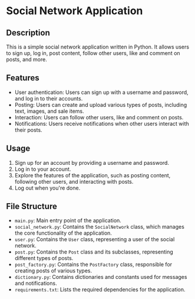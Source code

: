 # Social Network Application

## Description
This is a simple social network application written in Python. It allows users to sign up, log in, post content, follow other users, like and comment on posts, and more.

## Features
- User authentication: Users can sign up with a username and password, and log in to their accounts.
- Posting: Users can create and upload various types of posts, including text, images, and sale items.
- Interaction: Users can follow other users, like and comment on posts.
- Notifications: Users receive notifications when other users interact with their posts.


## Usage
1. Sign up for an account by providing a username and password.
2. Log in to your account.
3. Explore the features of the application, such as posting content, following other users, and interacting with posts.
4. Log out when you're done.

## File Structure
- `main.py`: Main entry point of the application.
- `social_network.py`: Contains the `SocialNetwork` class, which manages the core functionality of the application.
- `user.py`: Contains the `User` class, representing a user of the social network.
- `post.py`: Contains the `Post` class and its subclasses, representing different types of posts.
- `post_factory.py`: Contains the `PostFactory` class, responsible for creating posts of various types.
- `dictionary.py`: Contains dictionaries and constants used for messages and notifications.
- `requirements.txt`: Lists the required dependencies for the application.

